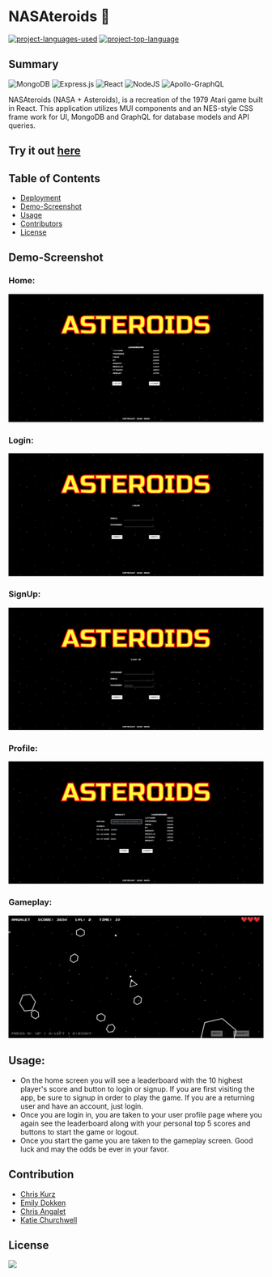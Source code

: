 # NASAteroids :rocket:
  [![project-languages-used](https://img.shields.io/github/languages/count/ChrisKurz098/NASAteroids?color=important)](https://github.com/ChrisKurz098/NASAteroids)
  [![project-top-language](https://img.shields.io/github/languages/top/ChrisKurz098/NASAteroids?color=blueviolet)](https://github.com/ChrisKurz098/NASAteroids)


## Summary
![MongoDB](https://img.shields.io/badge/MongoDB-%234ea94b.svg?style=flat&logo=mongodb&logoColor=white)
![Express.js](https://img.shields.io/badge/express.js-%23404d59.svg?style=flat&logo=express&logoColor=%2361DAFB)
![React](https://img.shields.io/badge/react-%2320232a.svg?style=flat&logo=react&logoColor=%2361DAFB)
![NodeJS](https://img.shields.io/badge/node.js-6DA55F?style=flat&logo=node.js&logoColor=white)
![Apollo-GraphQL](https://img.shields.io/badge/-ApolloGraphQL-311C87?style=flat&logo=apollo-graphql)

NASAteroids (NASA + Asteroids), is a recreation of the 1979 Atari game built in React.  This application utilizes MUI components and an NES-style CSS frame work for UI, MongoDB and GraphQL for database models and API queries.

## Try it out [here](https://nasteroids.herokuapp.com/)

## Table of Contents
- [Deployment](#deployment)
- [Demo-Screenshot](#demo-screenshot)
- [Usage](#usage)
- [Contributors](#contributors)
- [License](#license)

## Demo-Screenshot


### Home:
![home-screen](/client/public/assets/img/Asteroids_Home.png)

### Login:
![login-screen](/client/public/assets/img/Asteroids_Login.png)

### SignUp:
![signup-screen](/client/public/assets/img/Asteroids_SignUp.png)

### Profile:
![profile-screen](/client/public/assets/img/Asteroids_Profile.png)

### Gameplay:
![gameplay-screen](/client/public/assets/img/Asteroids_GamePlay.png)

## Usage:

- On the home screen you will see a leaderboard with the 10 highest player's score and button to login or signup.  If you are first visiting the app, be sure to signup in order to play the game.  If you are a returning user and have an account, just login.
- Once you are login in, you are taken to your user profile page where you again see the leaderboard along with your personal top 5 scores and buttons to start the game or logout.
- Once you start the game you are taken to the gameplay screen.  Good luck and may the odds be ever in your favor.


## Contribution
- [Chris Kurz](https://github.com/ChrisKurz098)
- [Emily Dokken](https://github.com/emdok)
- [Chris Angalet](https://github.com/cangalet)
- [Katie Churchwell](https://github.com/katiechurchwell)
  
## License
  ![](https://img.shields.io/badge/license-MIT-blue)
